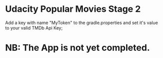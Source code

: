 # Udacity Popular Movies Stage 2 
Add a key with name "MyToken" to the gradle.properties and set it's value to your valid TMDb Api Key;
# NB: The App is not yet completed.
